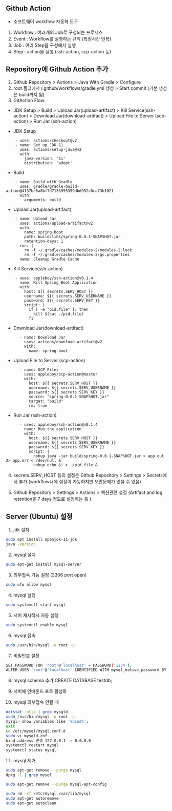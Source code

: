 ## Github Action

- 소프트웨어 workflow 자동화 도구

1. Workflow : 여러개의 Job로 구성되는 프로세스
2. Event : Workflow를 실행하는 규칙 (특정시간 반복)
3. Job : 여러 Step을 구성해서 실행
4. Step : action을 실행 (ssh-action, scp-action 등)

## Repository에 Github Action 추가

1. Github Repository > Actions > Java With Gradle > Configure
2. root 폴더에서 /.github/workflows/gradle.yml 생성 > Start commit
   (기본 생성은 build까지 됨)
3. GitAction Flow:

- JDK Setup > Build > Upload Jar(upload-artifact) > Kill Service(ssh-action) > Download Jar(download-artifact) > Upload File to Server (scp-action) > Run Jar (ssh-action)

- JDK Setup

```
    - uses: actions/checkout@v2
    - name: Set up JDK 11
      uses: actions/setup-java@v2
      with:
        java-version: '11'
        distribution: 'adopt'
```

- Build

```
    - name: Build with Gradle
      uses: gradle/gradle-build-action@4137be6a8bf7d7133955359dbd952c0ca73b1021
      with:
        arguments: build
```

- Upload Jar(upload-artifact)

```
    - name: Upload Jar
      uses: actions/upload-artifact@v2
      with:
        name: spring-boot
        path: build/libs/spring-0.0.1-SNAPSHOT.jar
        retention-days: 1
    - run: |
        rm -f ~/.gradle/caches/modules-2/modules-2.lock
        rm -f ~/.gradle/caches/modules-2/gc.properties
      name: Cleanup Gradle Cache
```

- Kill Service(ssh-action)

```
    - uses: appleboy/ssh-action@v0.1.4
      name: Kill Spring Boot Application
      with:
        host: ${{ secrets.SERV_HOST }}
        username: ${{ secrets.SERV_USERNAME }}
        password: ${{ secrets.SERV_KEY }}
        script: |
          if [ -e "pid.file" ]; then
            kill $(cat ./pid.file)
          fi
```

- Download Jar(download-artifact)

```
      - name: Download Jar
        uses: actions/download-artifact@v2
        with:
          name: spring-boot
```

- Upload File to Server (scp-action)

```
      - name: SCP Files
        uses: appleboy/scp-action@master
        with:
          host: ${{ secrets.SERV_HOST }}
          username: ${{ secrets.SERV_USERNAME }}
          password: ${{ secrets.SERV_KEY }}
          source: "spring-0.0.1-SNAPSHOT.jar"
          target: "build"
          rm: true
```

- Run Jar (ssh-action)

```
      - uses: appleboy/ssh-action@v0.1.4
        name: Run the application
        with:
          host: ${{ secrets.SERV_HOST }}
          username: ${{ secrets.SERV_USERNAME }}
          password: ${{ secrets.SERV_KEY }}
          script: |
            nohup java -jar build/spring-0.0.1-SNAPSHOT.jar > app.out 2> app.err < /dev/null &
            nohup echo $! > ./pid.file &

```

4. secrets.SERV_HOST 등의 설정은 Github Repository > Settings > Secrets에서 추가 (workflow내에 설정이 가능하지만 보안문제가 있을 수 있음)

5. Github Repository > Settings > Actions > 액션관련 설정 (Artifact and log retention을 7 days 정도로 설정하는 등 )

## Server (Ubuntu) 설정

1. jdk 설치
```bash
sudo apt install openjdk-11-jdk
java -version
```

2. mysql 설치
```bash
sudo apt-get install mysql-server
```

3. 외부접속 기능 설정 (3306 port open)
```bash
sudo ufw allow mysql
```

4. mysql 실행
```bash
sudo systemctl start mysql
```

5. 서버 재시작시 자동 실행
```bash
sudo systemctl enable mysql
```

6. mysql 접속
```bash
sudo /usr/bin/mysql -u root -p
```

7. 비밀번호 설정
```bash
SET PASSWORD FOR 'root'@'localhost' = PASSWORD('1234');
ALTER USER 'root'@'localhost' IDENTIFIED WITH mysql_native_password BY '1234';
```

8. mysql schema 추가
   CREATE DATABASE testdb;

9. 서버에 인바운드 포트 활성화

10. mysql 외부접속 안될 때
```bash
netstat -ntlp | grep mysqld
sudo /usr/bin/mysql -u root -p
mysql> show variables like '%bind%';
exit
cd /etc/mysql/mysql.conf.d
sudo vi mysqld.cnf
bind-address 변경 127.0.0.1 -> 0.0.0.0
systemctl restart mysql
systemctl status mysql
```

11. mysql 제거

```bash
sudo apt-get remove --purge mysql
dpkg -l | grep mysql

sudo apt-get remove --purge mysql-apt-config

sudo rm -rf /etc/mysql /var/lib/mysql
sudo apt-get autoremove
sudo apt-get autoclean
```